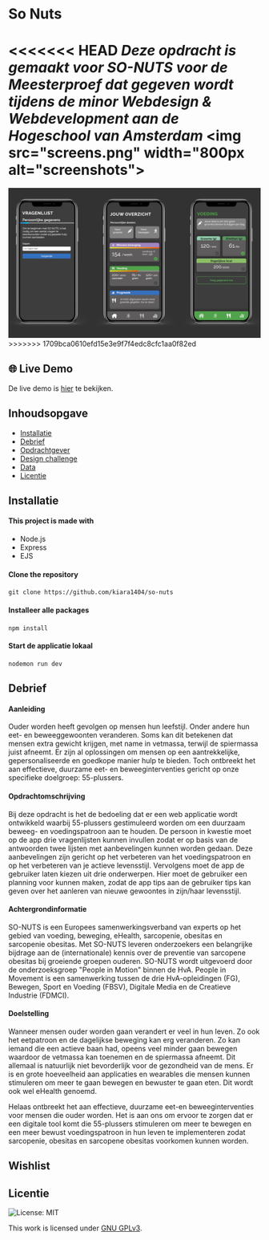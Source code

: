 # So Nuts
<<<<<<< HEAD
_Deze opdracht is gemaakt voor SO-NUTS  voor de Meesterproef dat gegeven wordt tijdens de minor Webdesign & Webdevelopment aan de Hogeschool van Amsterdam_
<img src="screens.png" width="800px alt="screenshots">
=======
<img src="screens.png" width="800px" alt="screenshots">
>>>>>>> 1709bca0610efd15e3e9f7f4edc8cfc1aa0f82ed

##  🌐 Live Demo
De live demo is [hier](https://cmd-so-nuts.herokuapp.com/) te bekijken.
## Inhoudsopgave
  * [Installatie](#installatie)
  * [Debrief](#debrief)
  * [Opdrachtgever](#opdrachtgever)
  * [Design challenge](#design-challege)
  * [Data](#data)
  * [Licentie](#licentie)

## Installatie
#### This project is made with
* Node.js
* Express
* EJS

#### Clone the repository
```
git clone https://github.com/kiara1404/so-nuts
```

#### Installeer alle packages
```
npm install
```

#### Start de applicatie lokaal
```
nodemon run dev
```
## Debrief
#### Aanleiding
Ouder worden heeft gevolgen op mensen hun leefstijl. Onder andere hun eet- en beweeggewoonten veranderen. Soms kan dit betekenen dat mensen extra gewicht krijgen, met name in vetmassa, terwijl de spiermassa juist afneemt. Er zijn al oplossingen om mensen op een aantrekkelijke, gepersonaliseerde en goedkope manier hulp te bieden. Toch ontbreekt het aan effectieve, duurzame eet- en beweeginterventies gericht op onze specifieke doelgroep: 55-plussers.

#### Opdrachtomschrijving
Bij deze opdracht is het de bedoeling dat er een web applicatie wordt ontwikkeld waarbij 55-plussers gestimuleerd worden om een duurzaam beweeg- en voedingspatroon aan te houden. De persoon in kwestie moet op de app drie vragenlijsten kunnen invullen zodat er op basis van de antwoorden twee lijsten met aanbevelingen kunnen worden gedaan. Deze aanbevelingen zijn gericht op het verbeteren van het voedingspatroon en op het verbeteren van je actieve levensstijl. Vervolgens moet de app de gebruiker laten kiezen uit drie onderwerpen. Hier moet de gebruiker een planning voor kunnen maken, zodat de app tips aan de gebruiker tips kan geven over het aanleren van nieuwe gewoontes in zijn/haar levensstijl.

#### Achtergrondinformatie
SO-NUTS is een Europees samenwerkingsverband van experts op het gebied van voeding, beweging, eHealth, sarcopenie, obesitas en sarcopenie obesitas. Met SO-NUTS leveren onderzoekers een belangrijke bijdrage aan de (internationale) kennis over de preventie van sarcopene obesitas bij groeiende groepen ouderen. SO-NUTS wordt uitgevoerd door de onderzoeksgroep "People in Motion" binnen de HvA. People in Movement is een samenwerking tussen de drie HvA-opleidingen (FG), Bewegen, Sport en Voeding (FBSV), Digitale Media en de Creatieve Industrie (FDMCI).

#### Doelstelling
Wanneer mensen ouder worden gaan verandert er veel in hun leven. Zo ook het eetpatroon en de dagelijkse beweging kan erg veranderen. Zo kan iemand die een actieve baan had, opeens veel minder gaan bewegen waardoor de vetmassa kan toenemen en de spiermassa afneemt. Dit allemaal is natuurlijk niet bevorderlijk voor de gezondheid van de mens. Er is en grote hoeveelheid aan applicaties en wearables die mensen kunnen stimuleren om meer te gaan bewegen en bewuster te gaan eten. Dit wordt ook wel eHealth genoemd.

Helaas ontbreekt het aan effectieve, duurzame eet-en beweeginterventies voor mensen die ouder worden. Het is aan ons om ervoor te zorgen dat er een digitale tool komt die 55-plussers stimuleren om meer te bewegen en een meer bewust voedingspatroon in hun leven te implementeren zodat sarcopenie, obesitas en sarcopene obesitas voorkomen kunnen worden.

## Wishlist

## Licentie

![License: MIT](https://img.shields.io/badge/License-MIT-yellow.svg)

This work is licensed under [GNU GPLv3](./LICENSE).

